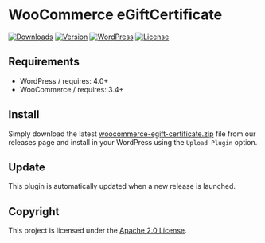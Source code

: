 # WooCommerce eGiftCertificate

[![Downloads](https://img.shields.io/github/downloads/ynloultratech/woocommerce-egift-certificate/total.svg)](https://github.com/ynloultratech/woocommerce-egift-certificate/releases/latest)
[![Version](https://img.shields.io/github/release/ynloultratech/woocommerce-egift-certificate.svg)](https://github.com/ynloultratech/woocommerce-egift-certificate)
[![WordPress](https://img.shields.io/badge/Wordpress-4.6+-blue.svg)](http://wordpress.com)
[![License](https://img.shields.io/github/license/ynloultratech/woocommerce-egift-certificate.svg)](https://github.com/ynloultratech/woocommerce-egift-certificate/blob/master/LICENSE)

## Requirements

- WordPress / requires: 4.0+
- WooCommerce / requires: 3.4+

## Install

Simply download the latest [woocommerce-egift-certificate.zip](https://github.com/ynloultratech/woocommerce-egift-certificate/releases/latest) file from our releases page and install in your WordPress using the `Upload Plugin` option.

## Update 

This plugin is automatically updated when a new release is launched.

## Copyright

This project is licensed under the [Apache 2.0 License](LICENSE).
